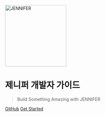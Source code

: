 <!-- _coverpage.md -->

<img src="https://jennifersoft.github.io/jennifer-developer-guide/assets/logo.svg" alt="JENNIFER" width="200"/>

# 제니퍼 개발자 가이드

> Build Something Amazing with JENNIFER

[GitHub](https://github.com/jennifersoft)
[Get Started](#development-guide-overview)
